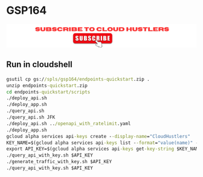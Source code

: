 # GSP164
[![](https://github.com/CodingWithHardik/CodingWithHardik/blob/main/img/subscribe_button.png)](https://www.youtube.com/@CloudHustlers)
## Run in cloudshell
```cmd
gsutil cp gs://spls/gsp164/endpoints-quickstart.zip .
unzip endpoints-quickstart.zip
cd endpoints-quickstart/scripts
./deploy_api.sh
./deploy_app.sh
./query_api.sh
./query_api.sh JFK
./deploy_api.sh ../openapi_with_ratelimit.yaml
./deploy_app.sh
gcloud alpha services api-keys create --display-name="CloudHustlers" 
KEY_NAME=$(gcloud alpha services api-keys list --format="value(name)" --filter "displayName=CloudHustlers")
export API_KEY=$(gcloud alpha services api-keys get-key-string $KEY_NAME --format="value(keyString)")
./query_api_with_key.sh $API_KEY
./generate_traffic_with_key.sh $API_KEY
./query_api_with_key.sh $API_KEY
```
